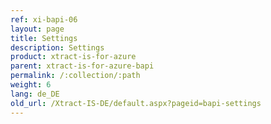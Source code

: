 ```yaml
---
ref: xi-bapi-06
layout: page
title: Settings
description: Settings
product: xtract-is-for-azure
parent: xtract-is-for-azure-bapi
permalink: /:collection/:path
weight: 6
lang: de_DE
old_url: /Xtract-IS-DE/default.aspx?pageid=bapi-settings
---
```

